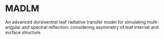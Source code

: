 # MADLM
An advanced dorsiventral leaf radiative transfer model for simulating multi-angular and spectral reflection: considering asymmetry of leaf internal and surface structure

